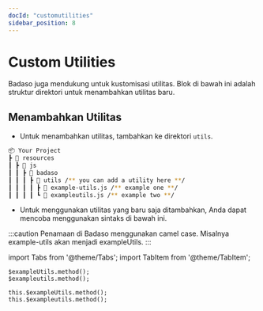 ```yaml
---
docId: "customutilities"
sidebar_position: 8
---
```


# Custom Utilities

Badaso juga mendukung untuk kustomisasi utilitas. Blok di bawah ini adalah struktur direktori untuk menambahkan utilitas baru.

## Menambahkan Utilitas

- Untuk menambahkan utilitas, tambahkan ke direktori `utils`.

```bash
📦 Your Project
┣ 📂 resources
┃ ┣ 📂 js
┃ ┃ ┣ 📂 badaso
┃ ┃ ┃ ┣ 📂 utils /** you can add a utility here **/
┃ ┃ ┃ ┃ ┣ 📜 example-utils.js /** example one **/
┃ ┃ ┃ ┃ ┗ 📜 exampleutils.js /** example two **/
```

- Untuk menggunakan utilitas yang baru saja ditambahkan, Anda dapat mencoba menggunakan sintaks di bawah ini.

:::caution
Penamaan di Badaso menggunakan camel case. Misalnya example-utils akan menjadi exampleUtils.
:::

import Tabs from '@theme/Tabs';
import TabItem from '@theme/TabItem';

<Tabs>
  <TabItem value="template" label="Template" default>

    $exampleUtils.method();
    $exampleutils.method();

  </TabItem>
  <TabItem value="script" label="Script">

    this.$exampleUtils.method();
    this.$exampleutils.method();

  </TabItem>
</Tabs>

